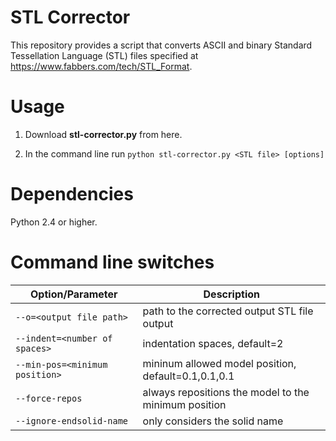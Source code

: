 # STL Corrector

This repository provides a script that converts ASCII and binary Standard Tessellation Language (STL) files specified at https://www.fabbers.com/tech/STL_Format.

# Usage

1. Download **stl-corrector.py** from here.

2. In the command line run `python stl-corrector.py <STL file> [options]`

# Dependencies

Python 2.4 or higher.

# Command line switches

| Option/Parameter               | Description                                          |
| ------------------------------ | ---------------------------------------------------- |
| `--o=<output file path>`       | path to the corrected output STL file output         |
| `--indent=<number of spaces>`  | indentation spaces, default=2                        |
| `--min-pos=<minimum position>` | mininum allowed model position, default=0.1,0.1,0.1  |
| `--force-repos`                | always repositions the model to the minimum position |
| `--ignore-endsolid-name`       | only considers the solid name                        |
